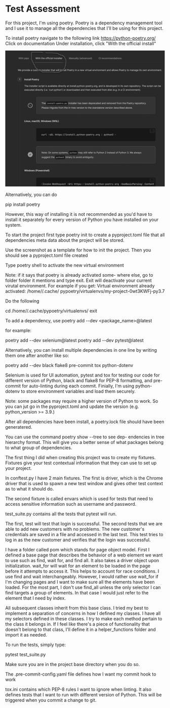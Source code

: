 ﻿# Test Assessment
 
For this project, I'm using poetry.
Poetry is a dependency management tool and I use it
to manage all the dependencies that I'll be using 
for this project.

To install poetry navigate to the following link
https://python-poetry.org/
Click on documentation
Under installation, click "With the official install"

![Installation instructions](/documentation/screenshots/installation1.jpg?raw=true "poetry website")

Alternatively, you can do 

pip install poetry

However, this way of installing it is not recommended
as you'd have to install it separately for every
version of Python you have installed on your system.

To start the project first type poetry init to create a 
pyproject.toml file that all dependencies meta data about 
the project will be stored.

Use the screenshot as a template for how to init 
the project. Then you should see a pyproject.toml
file created

<screenshot>

Type poetry shell to activate the new virtual environment

Note: if it says that poetry is already activated some-
where else, go to folder folder it mentions and type
exit. Exit will deactivate your current virutal environment.
For example if you get:
Virtual environment already activated: /home/<user>/.cache/
pypoetry/virtualenvs/my-project-0wt3KWFj-py3.7

Do the following

cd /home/<user>/.cache/pypoetry/virtualenvs/ 
exit

To add a dependency, use poetry add --dev <package_name>@latest

for example:

poetry add --dev selenium@latest
poetry add --dev pytest@latest

Alternatively, you can install multiple dependencies
in one line by writing them one after another like so:

poetry add --dev black flake8 pre-commit tox python-dotenv

Selenium is used for UI automation, pytest and tox for 
testing our code for different version of Python, black
and flake8 for PEP-8 formatting, and pre-commit
for auto-linting during each commit. Finially, I'm using
python-dotenv to store environment variables and load them
securely.


Note: some packages may require a higher version
of Python to work. So you can jut go in the pyproject.toml
and update the version (e.g. python_version >= 3.9.)

After all dependencies have been install, a poetry.lock
file should have been generatered.

You can use the command poetry show --tree to see dep-
endencies in tree hierarchy format. This will give 
you a better sense of what packages belong to what group 
of dependencies.

<screenshot>

The first thing I did when creating this project was
to create my fixtures. Fixtures give your test contextual
information that they can use to set up your project.

In conftest.py I have 2 main fixtures. The first is
driver, which is the Chrome driver that is used
to spawn a new test window and gives other test
context as to what it should do.

The second fixture is called envars which is used
for tests that need to access sensitive information 
such as username and password.

test_suite.py contains all the tests that 
pytest will run. 

The first, test will test that login is successful.
The second tests that we are able to add new customers
with no problems. The new customer's credentials are
saved in a file and accessed in the last test. 
This test tries to log in as the new customer and
verifies that the login was successful.

I have a folder called pom which stands for page 
object model. First I defined a base page that
describes the behavior of a web element we want
to use such as find, wait for, and find all.
 It also takes a driver object upon
initialization. wait_for will wait for an 
element to be loaded in the page before it attempts
to access it. This helps to account for race conditions.
I use find and wait interchangeably. However, I would
rather use wait_for if I'm changing pages and I want to 
make sure all the elements have been loaded.
For the most part, I don't use find_all unless 
the only selector I can find targets a group of 
elements. In that case I would just refer to the
element that I need by index.

All subsequent classes inherit from this base class.
I tried my best to implement a separation of concerns
in how I defined my classes. I have all my selectors
defined in these classes. I try to make each 
method pertain to the class it belongs in. If 
I feel like there's a piece of functionality that 
doesn't belong to that class, I'll define it in a 
helper_functions folder and import it as needed.

To run the tests, simply type:

pytest test_suite.py

Make sure you are in the project base directory when
you do so.

The .pre-commit-config.yaml file defines how 
I want my commit hook to work

tox.ini contains which PEP-8 rules I want to ignore
when linting. It also defines tests that I want to 
run with different version of Python. This will be
triggered when you commit a change to git.



